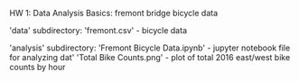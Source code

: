 HW 1: Data Analysis Basics: fremont bridge bicycle data

'data' subdirectory:
        'fremont.csv' - bicycle data

'analysis' subdirectory:
        'Fremont Bicycle Data.ipynb' - jupyter notebook file for analyzing dat'
        'Total Bike Counts.png'      - plot of total 2016 east/west bike counts by hour
